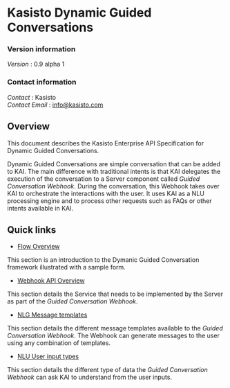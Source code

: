 # Kasisto Dynamic Guided Conversations 

### Version information
*Version* : 0.9 alpha 1


### Contact information
*Contact* : Kasisto  
*Contact Email* : info@kasisto.com


## Overview

This document describes the Kasisto Enterprise API Specification for Dynamic Guided Conversations.

Dynamic Guided Conversations are simple conversation that can be added to KAI. The main difference with traditional intents is that KAI delegates the execution of the conversation to a Server component called *Guided Conversation Webhook*. During the conversation, this Webhook takes over KAI to orchestrate the interactions with the user. It uses KAI as a NLU processing engine and to process other requests such as FAQs or other intents available in KAI.

## Quick links

- [Flow Overview](flow-overview.md)

This section is an introduction to the Dymanic Guided Conversation framework illustrated with a sample form. 

- [Webhook API Overview](api-overview.md)

This section details the Service that needs to be implemented by the Server as part of the *Guided Conversation Webhook*.

- [NLG Message templates](nlg-message-templates.md)

This section details the different message templates available to the *Guided Conversation Webhook*. The Webhook can generate messages to the user using any combination of templates.

- [NLU User input types](nlu-input-types.md)

This section details the different type of data the *Guided Conversation Webhook* can ask KAI to understand from the user inputs.


